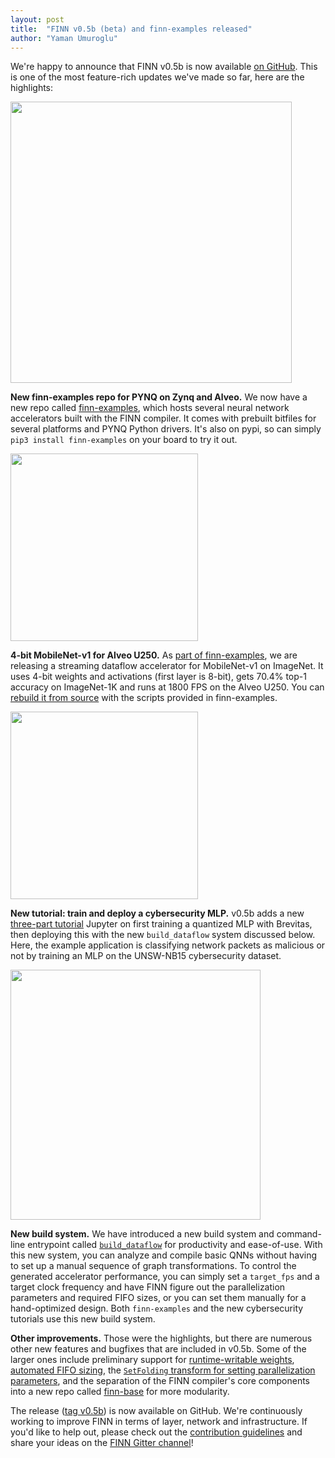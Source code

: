 ```yaml
---
layout: post
title:  "FINN v0.5b (beta) and finn-examples released"
author: "Yaman Umuroglu"
---
```


We're happy to announce that FINN v0.5b is now available [on GitHub](https://github.com/Xilinx/finn/tree/v0.5b). This is
one of the most feature-rich updates we've made so far, here are the highlights:

<a href="https://github.com/Xilinx/finn-examples" target="_blank">
<img src="https://xilinx.github.io/finn/img/finn-examples-header.png" width="450" align="center"/>
</a>

**New finn-examples repo for PYNQ on Zynq and Alveo.** We now have a new repo
called [finn-examples](https://github.com/Xilinx/finn-examples), which hosts
several neural network accelerators built with the FINN compiler. It comes with
prebuilt bitfiles for several platforms and PYNQ Python drivers. It's also on
pypi, so can simply `pip3 install finn-examples` on your board to try it out.

<a href="https://github.com/Xilinx/finn-examples/blob/main/finn_examples/notebooks/2_imagenet_with_mobilenet_v1.ipynb" target="_blank">
<img src="https://xilinx.github.io/finn/img/imagenet.jpg" width="300" align="center"/>
</a>

**4-bit MobileNet-v1 for Alveo U250.** As [part of finn-examples](https://github.com/Xilinx/finn-examples/blob/main/finn_examples/notebooks/2_imagenet_with_mobilenet_v1.ipynb),
we are releasing a streaming dataflow accelerator for MobileNet-v1 on ImageNet.
It uses 4-bit weights and activations (first layer is 8-bit), gets 70.4% top-1
accuracy on ImageNet-1K and runs at 1800 FPS on the Alveo U250.
You can [rebuild it from source](https://github.com/Xilinx/finn-examples/tree/main/build/mobilenet-v1)
with the scripts provided in finn-examples.

<a href="https://github.com/Xilinx/finn/tree/master/notebooks/end2end_example/cybersecurity" target="_blank">
<img src="https://xilinx.github.io/finn/img/cybsec.jpeg" width="300" align="center"/>
</a>

**New tutorial: train and deploy a cybersecurity MLP.** v0.5b adds a new [three-part tutorial](https://github.com/Xilinx/finn/tree/master/notebooks/end2end_example/cybersecurity)
Jupyter on first training a quantized MLP with Brevitas, then deploying this
with the new `build_dataflow` system discussed below.  Here, the example application
is classifying network packets as malicious or not by training an MLP on the
UNSW-NB15 cybersecurity dataset.

<a href="https://finn.readthedocs.io/en/latest/command_line.html" target="_blank">
<img src="https://xilinx.github.io/finn/img/build-cfg.png" width="400" align="center"/>
</a>

**New build system.** We have introduced a new build system
and command-line entrypoint called [`build_dataflow`](https://finn.readthedocs.io/en/latest/command_line.html) for productivity and ease-of-use. With this new system,
you can analyze and compile basic QNNs without having to set up a manual
sequence of graph transformations. To control the generated accelerator
performance, you can simply set a `target_fps` and a target clock frequency
and have FINN figure out the parallelization parameters and required FIFO sizes,
or you can set them manually for a hand-optimized design. Both `finn-examples`
and the new cybersecurity tutorials use this new build system.

**Other improvements.** Those were the highlights, but there are numerous other
new features and bugfixes that are included in v0.5b. Some of the larger ones
include preliminary support for [runtime-writable weights](https://github.com/Xilinx/finn/pull/234),
[automated FIFO sizing](https://github.com/Xilinx/finn/pull/232),
the [`SetFolding` transform for setting parallelization parameters](https://github.com/Xilinx/finn/pull/251),
and the separation of the FINN compiler's core components into a new repo
called [finn-base](https://github.com/Xilinx/finn-base/) for more modularity.

The release ([tag v0.5b](https://github.com/Xilinx/finn/tree/v0.5b)) is now available on GitHub.
We're continuously working to improve FINN in terms of layer, network and
infrastructure.
If you'd like to help out, please check out the <a href="https://github.com/Xilinx/finn/blob/master/CONTRIBUTING.md">contribution guidelines</a> and
share your ideas on the <a href="https://gitter.im/xilinx-finn/community">FINN Gitter channel</a>!
